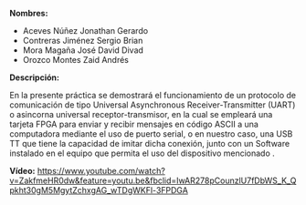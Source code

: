 __Nombres:__ 
- Aceves Núñez Jonathan Gerardo
- Contreras Jiménez Sergio Brian
- Mora Magaña José David Divad
- Orozco Montes Zaid Andrés

__Descripción:__

En la presente práctica se demostrará el funcionamiento de un protocolo de comunicación de tipo Universal Asynchronous Receiver-Transmitter
(UART) o asincorna universal receptor-transmisor, en la cual se empleará una tarjeta FPGA para enviar y recibir mensajes en código ASCII
a una computadora mediante el uso de puerto serial, o en nuestro caso, una USB TT que tiene la capacidad de imitar dicha conexión, junto
con un Software instalado en el equipo que permita el uso del dispositivo mencionado .


__Vídeo:__
https://www.youtube.com/watch?v=ZakfmeHR0dw&feature=youtu.be&fbclid=IwAR278pCounzlU7fDbWS_K_Qpkht30gM5MgytZchxgAG_wTDgWKFl-3FPDGA
